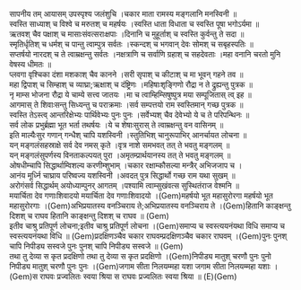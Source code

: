 

  
सापनीय तम् आयासम् उपस्पृश्य जलंशुचि ।चकार माता रामस्य मङ्गलानि मनस्विनी  ॥   
स्वस्ति साध्याश् च विश्वे च मरुतश् च महर्षयः ।स्वस्ति धाता विधाता च स्वस्ति पूषा भगोऽर्यमा  ॥   
ऋतवश् चैव पक्षाश् च मासाःसंवत्सराःक्षपाः ।दिनानि च मुहूर्ताश् च स्वस्ति कुर्वन्तु ते सदा  ॥   
स्मृतिर्धृतिश् च धर्मश् च पान्तु त्वाम्पुत्र सर्वतः ।स्कन्दश् च भगवान् देवः सोमश् च सबृहस्पतिः  ॥   
सप्तर्षयो नारदश् च ते त्वाम्रक्षन्तु सर्वतः ।नक्षत्राणि च सर्वाणि ग्रहाश् च सहदेवताः ।महा वनानि चरतो मुनि वेषस्य धीमतः  ॥   
प्लवगा वृश्चिका दंशा मशकाश् चैव कानने ।सरी सृपाश् च कीटाश् च मा भूवन् गहने तव  ॥   
महा द्विपाश् च सिम्हाश् च व्याघ्रा;ऋक्षाश् च दंष्ट्रिणः ।महिषाःशृङ्गिणो रौद्रा न ते द्रुह्यन्तु पुत्रक  ॥   
नृ माम्स भोजना रौद्रा ये चाम्ये सत्त्व जातयः ।मा च त्वाम्हिम्सिषुष्पुत्र मया सम्पूजितास् त्व् इह  ॥   
आगमास् ते शिवाःसन्तु सिध्यन्तु च पराक्रमाः ।सर्व सम्पत्तयो राम स्वस्तिमान् गच्छ पुत्रक  ॥   
स्वस्ति तेऽस्त्व् आन्तरिक्षेभ्यः पार्थिवेभ्यः पुनः पुनः ।सर्वेभ्यश् चैव देवेभ्यो ये च ते परिपन्थिनः  ॥   
सर्व लोक प्रभुर्ब्रह्मा भूत भर्ता तथर्षयः ।ये च शेषाःसुरास् ते त्वाम्रक्षन्तु वन वासिनम्  ॥   
इति माल्यैःसुर गणान् गन्धैश् चापि यशस्विनी ।स्तुतिभिश् चानुरूपाभिर् आनर्चायत लोचना  ॥   
यन् मङ्गलंसहस्राक्षे सर्व देव नमस् कृते ।वृत्र नाशे समभवत् तत् ते भवतु मङ्गलम्  ॥   
यन् मङ्गलंसुपर्णस्य विनताकल्पयत् पुरा ।अमृतम्प्रार्थयानस्य तत् ते भवतु मङ्गलम्  ॥   
ओषधीम्चापि सिद्धार्थाम्विशल्य करणीम्शुभाम् ।चकार रक्षाम्कौसल्या मन्त्रैर् अभिजजाप च ।  
आनंय मूर्ध्नि चाघ्राय परिष्वज्य यशस्विनी ।अवदत् पुत्र सिद्धार्थो गच्छ राम यथा सुखम्  ॥   
अरोगंसर्व सिद्धार्थम् अयोध्याम्पुनर् आगतम् ।पश्यामि त्वाम्सुखंवत्स सुस्थितंराज वेश्मनि  ॥   
मयार्चिता देव गणाःशिवादयो मयार्चिता देव गणाःशिवादयो ।(Gem)महर्षयो भूत महासुरोरगा महर्षयो भूत महासुरोरगाः ।(Gem)अभिप्रयातस्य वनञ्चिराय ते;अभिप्रयातस्य वनञ्चिराय ते ।(Gem)हितानि काङ्क्षन्तु दिशश् च राघव हितानि काङ्क्षन्तु दिशश् च राघव  ॥ (Gem)  
इतीव चाश्रु प्रतिपूर्ण लोचना;इतीव चाश्रु प्रतिपूर्ण लोचना ।(Gem)समाप्य च स्वस्त्ययनंयथा विधि समाप्य च स्वस्त्ययनंयथा विधि  ॥ (Gem)प्रदक्षिणञ्चैव चकार राघवम्प्रदक्षिणञ्चैव चकार राघवम् ।(Gem)पुनः पुनश् चापि निपीड्य सस्वजे पुनः पुनश् चापि निपीड्य सस्वजे  ॥ (Gem)  
तथा तु देव्या स कृत प्रदक्षिणो तथा तु देव्या स कृत प्रदक्षिणो ।(Gem)निपीड्य मातुश् चरणौ पुनः पुनो निपीड्य मातुश् चरणौ पुनः पुनः ।(Gem)जगाम सीता निलयम्महा यशा जगाम सीता निलयम्महा यशाः ।(Gem)स राघवः प्रज्वलितः स्वया श्रिया स राघवः प्रज्वलितः स्वया श्रिया  ॥ (E)(Gem)  
